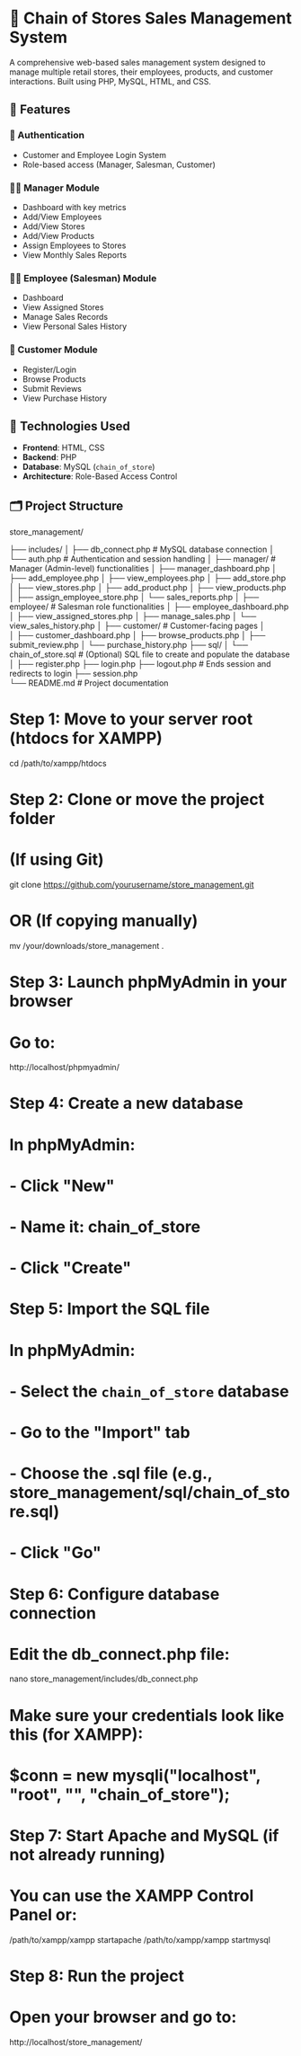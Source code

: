 # 🏬 Chain of Stores Sales Management System

A comprehensive web-based sales management system designed to manage multiple retail stores, their employees, products, and customer interactions. Built using PHP, MySQL, HTML, and CSS.

## 📌 Features

### 🔐 Authentication
- Customer and Employee Login System
- Role-based access (Manager, Salesman, Customer)

### 🧑‍💼 Manager Module
- Dashboard with key metrics
- Add/View Employees
- Add/View Stores
- Add/View Products
- Assign Employees to Stores
- View Monthly Sales Reports

### 👨‍💼 Employee (Salesman) Module
- Dashboard
- View Assigned Stores
- Manage Sales Records
- View Personal Sales History

### 👥 Customer Module
- Register/Login
- Browse Products
- Submit Reviews
- View Purchase History

## 🧰 Technologies Used
- **Frontend**: HTML, CSS
- **Backend**: PHP
- **Database**: MySQL (`chain_of_store`)
- **Architecture**: Role-Based Access Control

## 🗂️ Project Structure
store_management/

├── includes/
│   ├── db_connect.php                  # MySQL database connection
│   └── auth.php                        # Authentication and session handling
│
├── manager/                            # Manager (Admin-level) functionalities
│   ├── manager_dashboard.php
│   ├── add_employee.php
│   ├── view_employees.php
│   ├── add_store.php
│   ├── view_stores.php
│   ├── add_product.php
│   ├── view_products.php
│   ├── assign_employee_store.php
│   └── sales_reports.php
│
├── employee/                           # Salesman role functionalities
│   ├── employee_dashboard.php
│   ├── view_assigned_stores.php
│   ├── manage_sales.php
│   └── view_sales_history.php
│
├── customer/                           # Customer-facing pages
│   
│   ├── customer_dashboard.php
│   ├── browse_products.php
│   ├── submit_review.php
│   └── purchase_history.php
├── sql/
│   └── chain_of_store.sql              # (Optional) SQL file to create and populate the database
│
├── register.php
├── login.php
├── logout.php                          # Ends session and redirects to login
├── session.php  
└── README.md                           # Project documentation
# Step 1: Move to your server root (htdocs for XAMPP)
cd /path/to/xampp/htdocs

# Step 2: Clone or move the project folder
# (If using Git)
git clone https://github.com/yourusername/store_management.git

# OR (If copying manually)
mv /your/downloads/store_management .

# Step 3: Launch phpMyAdmin in your browser
# Go to:
http://localhost/phpmyadmin/

# Step 4: Create a new database
# In phpMyAdmin:
# - Click "New"
# - Name it: chain_of_store
# - Click "Create"

# Step 5: Import the SQL file
# In phpMyAdmin:
# - Select the `chain_of_store` database
# - Go to the "Import" tab
# - Choose the .sql file (e.g., store_management/sql/chain_of_store.sql)
# - Click "Go"

# Step 6: Configure database connection
# Edit the db_connect.php file:
nano store_management/includes/db_connect.php

# Make sure your credentials look like this (for XAMPP):
# $conn = new mysqli("localhost", "root", "", "chain_of_store");

# Step 7: Start Apache and MySQL (if not already running)
# You can use the XAMPP Control Panel or:

/path/to/xampp/xampp startapache
/path/to/xampp/xampp startmysql

# Step 8: Run the project
# Open your browser and go to:
http://localhost/store_management/

